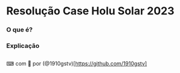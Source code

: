 # Resolução Case Holu Solar 2023

### O que é?

### Explicação

### 

## 
⌨ com 🤍 por (@1910gstv)[https://github.com/1910gstv]